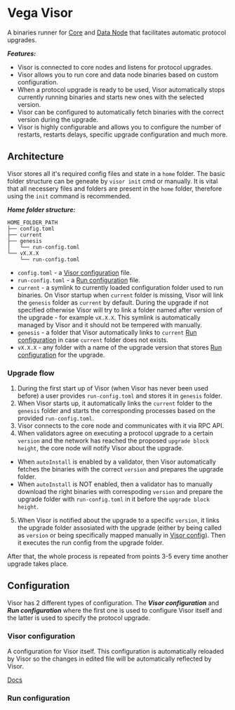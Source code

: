 # Vega Visor

A binaries runner for [Core](../core/README.md) and [Data Node](../datanode/README.md) that facilitates automatic protocol upgrades.

***Features:***
- Visor is connected to core nodes and listens for protocol upgrades.
- Visor allows you to run core and data node binaries based on custom configuration.
- When a protocol upgrade is ready to be used, Visor automatically stops currently running binaries and starts new ones with the selected version.
- Visor can be configured to automatically fetch binaries with the correct version during the upgrade.
- Visor is highly configurable and allows you to configure the number of restarts, restarts delays, specific upgrade configuration and much more.

## Architecture

Visor stores all it's required config files and state in a `home` folder. The basic folder structure can be geneate by `visor init` cmd or manually. It is vital that all necessery files and folders are present in the `home` folder, therefore using the `init` command is recommended.

***Home folder structure:***
```
HOME_FOLDER_PATH
├── config.toml
├── current
├── genesis
│   └── run-config.toml
└── vX.X.X
    └── run-config.toml
```

- `config.toml` - a [Visor configuration](#visorconfiguration) file.
- `run-config.toml` - a [Run configuration](#runconfiguration) file.
- `current` - a symlink to currently loaded configuration folder used to run binaries. On Visor startup when `current` folder is missing, Visor will link the `genesis` folder as `current` by default. During the upgrade if not specified otherwise Visor will try to link a 
folder named after version of the upgrade - for example `vX.X.X`. This symlink is automatically managed by Visor and it should not be tempered with manually.
- `genesis` - a folder that Visor automatically links to `current` [Run configuration](#runconfiguration) in case `current` folder does not exists.
- `vX.X.X` - any folder with a name of the upgrade version that stores [Run configuration](#runconfiguration) for the upgrade.

### Upgrade flow
1. During the first start up of Visor (when Visor has never been used before) a user provides `run-config.toml` and stores it in `genesis` folder.
2. When Visor starts up, it automatically links the `current` folder to the `genesis` folder and starts the corresponding processes based on the provided `run-config.toml`.
3. Visor connects to the core node and communicates with it via RPC API.
4. When validators agree on executing a protocol upgrade to a certain `version` and the network has reached the proposed `upgrade block height`, the core node will notify Visor about the upgrade.
- When `autoInstall` is enabled by a validator, then Visor automatically fetches the binaries with the correct `version` and prepares the upgrade folder.
- When `autoInstall` is NOT enabled, then a validator has to manually download the right binaries with correspoding `version` and prepare the upgrade folder with `run-config.toml` in it before the `upgrade block height`.
5. When Visor is notified about the upgrade to a specific `version`, it links the upgrade folder assosiated with the upgrade (either by being called as `version` or being specifically mapped manually in [Visor config](#visorconfiguration)). Then it executes the run config from the upgrade folder.

After that, the whole process is repeated from points 3-5 every time another upgrade takes place.

## Configuration

Visor has 2 different types of configuration. The ***Visor configuration*** and ***Run configuration*** where the first one is used to configure Visor itself and the latter is used to specify the protocol upgrade.

### Visor configuration

A configuration for Visor itself. This configuration is automatically reloaded by Visor so the changes in edited file will be automatically
reflected by Visor.

[Docs](visor-config.md)

### Run configuration